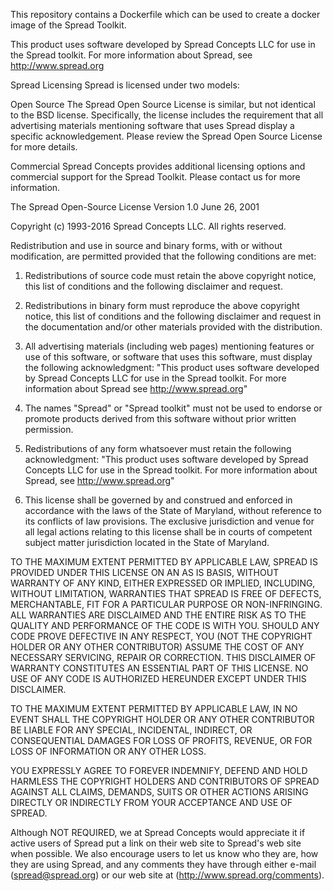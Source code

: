 This repository contains a Dockerfile which can be used to create a docker image of the Spread Toolkit.

This product uses software developed by Spread Concepts LLC for use in the Spread toolkit. For more information about Spread, see http://www.spread.org

Spread Licensing
Spread is licensed under two models:

Open Source
The Spread Open Source License is similar, but not identical to the BSD license. Specifically, the license includes the requirement that all advertising materials mentioning software that uses Spread display a specific acknowledgement. Please review the Spread Open Source License for more details.

Commercial
Spread Concepts provides additional licensing options and commercial support for the Spread Toolkit. Please contact us for more information.

The Spread Open-Source License
Version 1.0
June 26, 2001

Copyright (c) 1993-2016 Spread Concepts LLC. All rights reserved.

Redistribution and use in source and binary forms, with or without modification, are permitted provided that the following conditions are met:

1. Redistributions of source code must retain the above copyright notice, this list of conditions and the following disclaimer and request.

2. Redistributions in binary form must reproduce the above copyright notice, this list of conditions and the following disclaimer and request in the documentation and/or other materials provided with the distribution.

3. All advertising materials (including web pages) mentioning features or use of this software, or software that uses this software, must display the following acknowledgment: "This product uses software developed by Spread Concepts LLC for use in the Spread toolkit. For more information about Spread see http://www.spread.org"

4. The names "Spread" or "Spread toolkit" must not be used to endorse or promote products derived from this software without prior written permission.

5. Redistributions of any form whatsoever must retain the following acknowledgment:
"This product uses software developed by Spread Concepts LLC for use in the Spread toolkit. For more information about Spread, see http://www.spread.org"

6. This license shall be governed by and construed and enforced in accordance with the laws of the State of Maryland, without reference to its conflicts of law provisions. The exclusive jurisdiction and venue for all legal actions relating to this license shall be in courts of competent subject matter jurisdiction located in the State of Maryland.

TO THE MAXIMUM EXTENT PERMITTED BY APPLICABLE LAW, SPREAD IS PROVIDED UNDER THIS LICENSE ON AN AS IS BASIS, WITHOUT WARRANTY OF ANY KIND, EITHER EXPRESSED OR IMPLIED, INCLUDING, WITHOUT LIMITATION, WARRANTIES THAT SPREAD IS FREE OF DEFECTS, MERCHANTABLE, FIT FOR A PARTICULAR PURPOSE OR NON-INFRINGING. ALL WARRANTIES ARE DISCLAIMED AND THE ENTIRE RISK AS TO THE QUALITY AND PERFORMANCE OF THE CODE IS WITH YOU. SHOULD ANY CODE PROVE DEFECTIVE IN ANY RESPECT, YOU (NOT THE COPYRIGHT HOLDER OR ANY OTHER CONTRIBUTOR) ASSUME THE COST OF ANY NECESSARY SERVICING, REPAIR OR CORRECTION. THIS DISCLAIMER OF WARRANTY CONSTITUTES AN ESSENTIAL PART OF THIS LICENSE. NO USE OF ANY CODE IS AUTHORIZED HEREUNDER EXCEPT UNDER THIS DISCLAIMER.

TO THE MAXIMUM EXTENT PERMITTED BY APPLICABLE LAW, IN NO EVENT SHALL THE COPYRIGHT HOLDER OR ANY OTHER CONTRIBUTOR BE LIABLE FOR ANY SPECIAL, INCIDENTAL, INDIRECT, OR CONSEQUENTIAL DAMAGES FOR LOSS OF PROFITS, REVENUE, OR FOR LOSS OF INFORMATION OR ANY OTHER LOSS.

YOU EXPRESSLY AGREE TO FOREVER INDEMNIFY, DEFEND AND HOLD HARMLESS THE COPYRIGHT HOLDERS AND CONTRIBUTORS OF SPREAD AGAINST ALL CLAIMS, DEMANDS, SUITS OR OTHER ACTIONS ARISING DIRECTLY OR INDIRECTLY FROM YOUR ACCEPTANCE AND USE OF SPREAD.

Although NOT REQUIRED, we at Spread Concepts would appreciate it if active users of Spread put a link on their web site to Spread's web site when possible. We also encourage users to let us know who they are, how they are using Spread, and any comments they have through either e-mail (spread@spread.org) or our web site at (http://www.spread.org/comments).